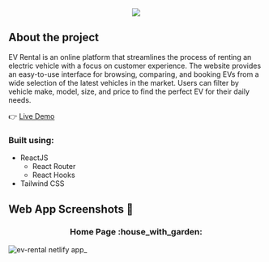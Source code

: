 <div align="center">
  <img src="https://github.com/MiladRez/EV-Rental/assets/29521979/65a5850e-57ec-4c8a-9ca0-66e23e12585a"/>
</div>

## About the project

EV Rental is an online platform that streamlines the process of renting an electric vehicle with a focus on customer experience. The website provides an easy-to-use interface for browsing, comparing, and booking EVs from a wide selection of the latest vehicles in the market. Users can filter by vehicle make, model, size, and price to find the perfect EV for their daily needs.

:point_right: [Live Demo](https://ev-rental.netlify.app/)

### Built using:
- ReactJS
  - React Router
  - React Hooks
- Tailwind CSS

## Web App Screenshots :camera_flash:

<h3 align="center">Home Page :house_with_garden:</h3>

![ev-rental netlify app_](https://github.com/MiladRez/EV-Rental/assets/29521979/de4578aa-9810-4cc1-973c-7fde54c43d25)

